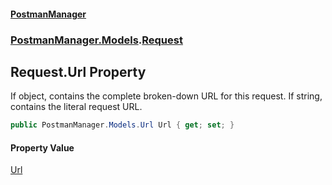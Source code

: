 #### [PostmanManager](PostmanManager.md 'PostmanManager')
### [PostmanManager.Models](PostmanManager.md#PostmanManager.Models 'PostmanManager.Models').[Request](PostmanManager.md#PostmanManager.Models.Request 'PostmanManager.Models.Request')

## Request.Url Property

If object, contains the complete broken-down URL for this request. If 
string, contains the literal request URL.

```csharp
public PostmanManager.Models.Url Url { get; set; }
```

#### Property Value
[Url](PostmanManager.md#PostmanManager.Models.Url 'PostmanManager.Models.Url')